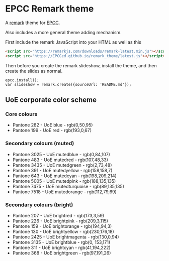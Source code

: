 # EPCC Remark theme

A [remark](https://remarkjs.com/) theme for
[EPCC](http://www.epcc.ed.ac.uk).

Also includes a more general theme adding mechanism.

First include the remark JavaScript into your HTML as well as this

```HTML
<script src="https://remarkjs.com/downloads/remark-latest.min.js"></script>
<script src="https://EPCCed.github.io/remark_theme/latest.js"></script>
```

Then before you create the remark slideshow, install the theme, and
then create the slides as normal.

```
epcc.install();
var slideshow = remark.create({sourceUrl: 'README.md'});
```



## UoE corporate color scheme

### Core colours

- Pantone 282 - UoE blue - rgb(0,50,95)
- Pantone 199 - UoE red - rgb(193,0,67)

### Secondary colours (muted)
- Pantone 3025 - UoE mutedblue - rgb(0,84,107)
- Pantone 483 - UoE mutedred - rgb(107,48,33)
- Pantone 3435 - UoE mutedgreen - rgb(2,73,48)
- Pantone 391 - UoE mutedyellow - rgb(158,158,7)
- Pantone 643 - UoE mutedcyan - rgb(198,209,214)
- Pantone 5005 - UoE mutedpink - rgb(188,135,135)
- Pantone 7475 - UoE mutedturquoise - rgb(89,135,135)
- Pantone 7518 - UoE mutedorange - rgb(112,79,69)

### Secondary colours (bright)
- Pantone 207 - UoE brightred - rgb(173,3,59)
- Pantone 226 - UoE brightpink - rgb(209,3,115)
- Pantone 159 - UoE brightorange - rgb(194,94,3)
- Pantone 130 - UoE brightyellow - rgb(230,176,18)
- Pantone 2425 - UoE brightmagenta - rgb(130,0,94)
- Pantone 3135 - UoE brightblue - rgb(0, 153,171)
- Pantone 311 - UoE brightcyan - rgb(41,194,222)
- Pantone 368 - UoE brightgreen - rgb(97,191,26)
